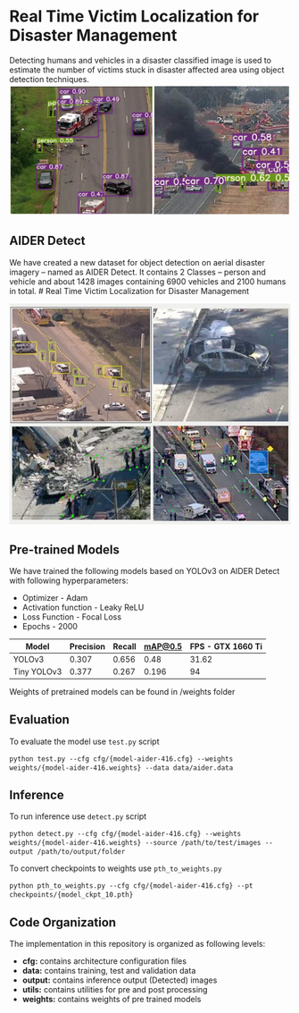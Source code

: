 # Real Time Victim Localization for Disaster Management
Detecting humans and vehicles in a disaster classified image is used to estimate the number of victims stuck in disaster affected area using object detection techniques.
![Victim Localization](/code/victim_localization/model/yolov3/detection_results.PNG)

## AIDER Detect
We have created a new dataset for object detection on aerial disaster imagery – named as AIDER Detect. It contains 2 Classes – person and vehicle and about 1428 images containing 6900 vehicles and 2100 humans in total. # Real Time Victim Localization for Disaster Management

![AIDER_detect](/code/victim_localization/model/yolov3/aider_detect.jpg)

## Pre-trained Models
We have trained the following models based on YOLOv3 on AIDER Detect with following hyperparameters:
- Optimizer - Adam
- Activation function - Leaky ReLU
- Loss Function - Focal Loss
- Epochs - 2000

| Model | Precision | Recall | mAP@0.5 | FPS - GTX 1660 Ti |
|-------|-----------|--------|---------|-------------------|
| YOLOv3 | 0.307	  | 0.656  | 0.48	   |31.62|
| Tiny YOLOv3| 0.377| 0.267  |	0.196  | 94|

Weights of pretrained models can be found in /weights folder

## Evaluation
To evaluate the model use `test.py` script
```
python test.py --cfg cfg/{model-aider-416.cfg} --weights weights/{model-aider-416.weights} --data data/aider.data 
```

## Inference
To run inference use `detect.py` script
```
python detect.py --cfg cfg/{model-aider-416.cfg} --weights weights/{model-aider-416.weights} --source /path/to/test/images --output /path/to/output/folder 
```

To convert checkpoints to weights use `pth_to_weights.py` 
```
python pth_to_weights.py --cfg cfg/{model-aider-416.cfg} --pt checkpoints/{model_ckpt_10.pth}
```
## Code Organization
The implementation in this repository is organized as following levels:

- **cfg:** contains architecture configuration files
- **data:** contains training, test and validation data
- **output:** contains inference output (Detected) images
- **utils:** contains utilities for pre and post processing
- **weights:** contains weights of pre trained models
